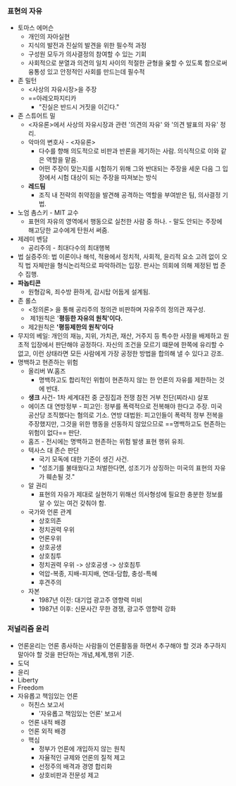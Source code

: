 ### 표현의 자유
- 토마스 에머슨
	- 개인의 자아실현
	- 지식의 발전과 진실의 발견을 위한 필수적 과정
	- 구성원 모두가 의사결정의 참여할 수 있는 기회
	- 사회적으로 분열과 의견의 일치 사이의 적절한 균형을 윶할 수 있도록 함으로써 융통성 있고 안정적인 사회를 만드는데 필수적
- 존 밀턴
	- <사상의 자유시장>을 주장
	- ==아레오파지티카
		- "진실은 반드시 거짓을 이긴다."
- 존 스튜어트 밀
	- <자유론>에서 사상의 자유시장과 관련 '의견의 자유' 와 '의견 발표의 자유' 정리.
	- 악마의 변호사 - <자유론>
		- 다수를 향해 의도적으로 비판과 반론을 제기하는 사람. 의식적으로 이와 같은 역할을 맡음.
		- 어떤 주장이 맞는지를 시험하기 위해 그와 반대되는 주장을 세운 다음 그 입장에서 시험 대상이 되는 주장을 따져보는 방식
	- **레드팀**
		- 조직 내 전략의 취약점을 발견해 공격하는 역할을 부여받은 팀, 의사결정 기법.
- 노엄 촘스키 - MIT 교수
	- 표현의 자유의 영역에서 행동으로 실천한 사람 중 하나. - 말도 안되는 주장에 해고당한 교수에게 탄원서 써줌.
- 제레미 벤담
	- 공리주의 - 최대다수의 최대행복
- 법 실증주의: 법 이론이나 해석, 적용에서 정치적, 사회적, 윤리적 요소 고려 없이 오직 법 자체만을 형식논리적으로 파악하려는 입장. 판사는 의회에 의해 제정된 법 준수 집행.
- **파놉티콘**
	- 원형감옥, 죄수방 환하게, 감시탑 어둡게 설계됨.
- 존 롤스
	- <정의론> 을 통해 공리주의 정의관 비판하며 자유주의 정의관 재구성.
	-  제1원칙은 '**평등한 자유의 원칙'이다.** 
	-  제2원칙은 **'평등제한의 원칙'이다**
- 무지의 베일: 개인의 재능, 지위, 가치관, 재산, 거주지 등 특수한 사정을 배제하고 원초적 입장에서 판단해야 공정하다. 자신의 조건을 모르기 떄문에 한쪽에 유리할 수 없고, 이런 상태라면 모든 사람에게 가장 공정한 방법을 합의해 낼 수 있다고 강조.
- 명백하고 현존하는 위험
	- 올리버 W.홈즈
		- 명백하고도 합리적인 위험이 현존하지 않는 한 언론의 자유를 제한하는 것에 반대.
	- **생크** 사건- 1차 세계대전 중 군징집과 전쟁 참전 거부 전단(찌라시) 살포
	- 에이츠 대 연방정부 - 피고인: 정부를 폭력적으로 전복해야 한다고 주장. 미국 공산당 조직했다는 혐의로 기소. 연방 대법원: 피고인들이 폭력적 정부 전복을 주장했지만, 그것을 위한 행동을 선동하지 않았으므로 ==명백하고도 현존하는 위험이 없다== 판단.
	- 홈즈 - 전시에는 명백하고 현존하는 위험 발생 표현 행위 유죄.
	- 텍사스 대 존슨 판단
		- 국기 모독에 대한 기준이 생긴 사건.
		- "성조기를 불태웠다고 처벌한다면, 성조기가 상징하는 미국의 표현의 자유가 훼손될 것."
	- 알 권리
		- 표현의 자유가 제대로 실현하기 위해선 의사형성에 필요한 충분한 정보를 알 수 있는 여건 갖춰야 함.
	- 국가와 언론 관계
		- 상호의존
		- 정치권력 우위
		- 언론우위
		- 상호공생
		- 상호침투
		- 정치권력 우위 -> 상호공생 -> 상호침투
		- 억압-복종, 지배-피지배, 연대-담합, 충성-특혜
		- 후견주의
	- 자본
		- 1987년 이전: 대기업 광고주 영향력 미비
		- 1987년 이후: 신문사간 무한 경쟁, 광고주 영향력 강화
### 저널리즘 윤리
- 언론윤리는 언론 종사하는 사람들이 언론활동을 하면서 추구해야 할 것과 추구하지 말아야 할 것을 판단하는 개념,체계,행위 기준.
- 도덕
- 윤리
- Liberty
- Freedom
- 자유롭고 책임있는 언론
	- 허친스 보고서
		- '자유롭고 책임있는 언론' 보고서
	- 언론 내적 배경
	- 언론 외적 배경
	- 핵심
		- 정부가 언론에 개입하지 않는 원칙
		- 자율적인 규제와 언론의 질적 제고
		- 선정주의 배격과 경영 합리화
		- 상호비판과 전문성 제고

